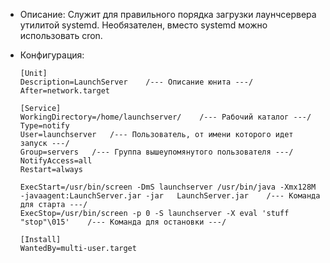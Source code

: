 + Описание: Служит для правильного порядка загрузки лаунчсервера утилитой systemd. Необязателен, вместо systemd можно использовать cron.
+ Конфигурация:   

      [Unit]
      Description=LaunchServer    /--- Описание юнита ---/
      After=network.target
                  
      [Service]
      WorkingDirectory=/home/launchserver/    /--- Рабочий каталог ---/
      Type=notify
      User=launchserver   /--- Пользователь, от имени которого идет запуск ---/
      Group=servers   /--- Группа вышеупомянутого пользователя ---/
      NotifyAccess=all
      Restart=always    

      ExecStart=/usr/bin/screen -DmS launchserver /usr/bin/java -Xmx128M -javaagent:LaunchServer.jar -jar   LaunchServer.jar    /--- Команда для старта ---/
      ExecStop=/usr/bin/screen -p 0 -S launchserver -X eval 'stuff "stop"\015'    /--- Команда для остановки ---/
      
      [Install]
      WantedBy=multi-user.target
